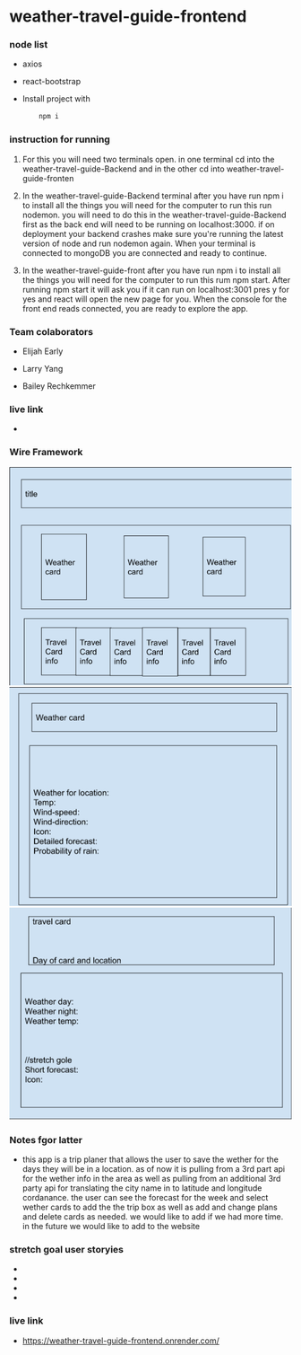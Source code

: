 # weather-travel-guide-frontend


### node list

- axios

- react-bootstrap

- Install project with
    ```bash
        npm i
    ```
### instruction for running

1. For this you will need two terminals open. in one terminal cd into the weather-travel-guide-Backend and in the other cd into weather-travel-guide-fronten

2. In the weather-travel-guide-Backend terminal after you have run npm i to install all the things you will need for the computer to run this run nodemon. you will need to do this in the weather-travel-guide-Backend first as the back end will need to be running on localhost:3000. if on deployment your backend crashes make sure you're running the latest version of node and run nodemon again. When your terminal is connected to mongoDB you are connected and ready to continue.

3. In the weather-travel-guide-front after you have run npm i to install all the things you will need for the computer to run this rum npm start. After running npm start it will ask you if it can run on localhost:3001 pres y for yes and react will open the new page for you. When the console for the front end reads connected, you are ready to explore the app.

### Team colaborators 

- Elijah Early

- Larry Yang

- Bailey Rechkemmer

### live link

- 

### Wire Framework

![Wire Framework](img/project3_wireframe3.png)
![Wire Framework](img/project3_wireframe2.png)
![Wire Framework](img/project3_wireframe1.png)

### Notes fgor latter

- this app is a trip planer that allows the user to save the wether for the days they will be in a location. as of now it is pulling from a 3rd part api for the wether info in the area as well as pulling from an additional 3rd party api for translating the city name in to latitude and longitude cordanance. the user can see the forecast for the week and select wether cards to add the the trip box as well as add and change plans and delete cards as needed. we would like to add      if we had more time. in the future we would like to add       to the website 

### stretch goal user storyies

- 

- 

- 

- 

### live link

- https://weather-travel-guide-frontend.onrender.com/ 